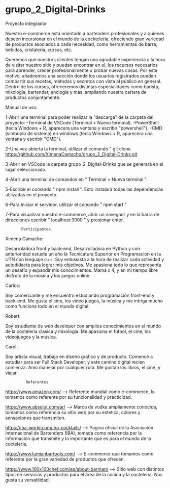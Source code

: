 # grupo_2_Digital-Drinks

Proyecto integrador

Nuestro e-commerce está orientado a bartenders profesionales y a quienes deseen incursionar en el mundo de la cockteleria, ofreciendo gran variedad de productos asociados a cada necesidad, como herramientas de barra, bebidas, cristalería, cursos, etc.

Queremos que nuestros clientes tengan una agradable experiencia a la hora de visitar nuestro sitio y puedan encontrar en el, los recursos necesarios para aprender, crecer profesionalmente o probar nuevas cosas. Por este motivo, añadiremos una sección donde los usuarios registrados puedan compartir sus recetas, métodos y secretos con vista al público en general.
Dentro de los cursos, ofreceremos distintas especialidades como barista, mixologia, bartender, enología y más, ampliando nuestra cartera de productos conjuntamente.

Manual de uso:

1-Abrir una terminal para poder realizar la "descarga" de la carpeta del proyecto:
-Terminal de VSCode (Terminal > Nuevo terminal).
-PowerShell (tecla Windows + R, aparecera una ventana y escribir "powershell").
-CMD (simboplo de sistema) en windows (tecla Windows + R, aparecera una ventana y escribir "CMD").

2-Una vez abierta la terminal, utilizar el comando " git clone https://github.com/XimenaCamacho/grupo_2_Digital-Drinks.git

3-Abrir en VSCode la carpeta grupo_2_Digital-Drinks que se generará en el lugar seleccionado.

4-Abrir una terminal de comandos en " Terminal > Nueva terminal ".

5-Escribir el comando " npm install ". Esto instalará todas las dependencias utilizadas en el proyecto.

6-Para iniciar el servidor, utilizar el comando " npm start "

7-Para visualizar nuestro e-commerce, abrir un navegaor y en la barra de direcciones escribir " localhost:3000 " y presionar enter.

           Participantes.

Ximena Camacho:

Desarroladora front y back-end, Desarrolladora en Python y con anterioridad estudie un año la Tecnicatura Superior en Programación en la UTN con lenguaje c++. Soy entusiasta a la hora de realizar cada actividad y autodidacta para lograr mis objetivos. Me apasiona todo lo que representa un desafío y expandir mis conocimientos. Mamá x 4, y en mi tiempo libre disfruto de la música y los juegos online.

Carlos:

Soy comerciante y me encuentro estudiando programación front-end y back-end. Me gusta el cine, los video juegos, la música y me intriga mucho como funciona todo en el mundo digital.

Robert:

Soy estudiante de web developer con amplios conocimientos en el mundo de la cocteleria clasica y mixologia. Me apasiona el futbol, el cine, los videojuegos y la música.

Carol:

Soy artista visual, trabajo en diseño grafico y de producto.
Comencé a estudiar para ser Full Stack Developer, y este camino digital recien comienza.
Amo manejar por cualquier ruta. Me gustan los libros, el cine, y viajar.

             Referentes

https://www.amazon.com/ --> Referente mundial como e-commerce, lo tomamos como referente por su funcionalidad y practicidad.

https://www.absolut.com/ar/ --> Marca de vodka ampliamente conocida, tomamos como referencia su sitio web por su estetica, colores y sensaciones que transmiten.

https://iba-world.com/iba-cocktails/ --> Pagina oficial de la Asociación Internacional de Bartenders (IBA), tomada como referencia por la información que transmite y lo importante que es para el mundo de la coctelería.

https://www.lumianbartools.com/ --> E-commerce que tomamos como referente por la gran variedad de productos que ofrecen.

https://www.100x100chef.com/es/about-barman/ --> Sitio web con distintos tipos de servicios y productos para el área de la cocina y la coctelería. Nos gusta su versatilidad.
